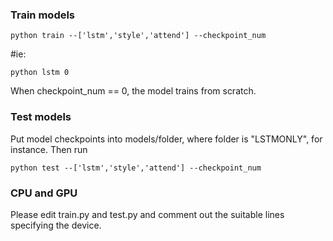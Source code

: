 ### Train models
```
python train --['lstm','style','attend'] --checkpoint_num
```
#ie:
```
python lstm 0
```

When checkpoint_num == 0, the model trains from scratch.

### Test models

Put model checkpoints into models/folder, where folder is "LSTMONLY", for instance.
Then run
```
python test --['lstm','style','attend'] --checkpoint_num
```

### CPU and GPU 
Please edit train.py and test.py and comment out the suitable lines specifying the device.
